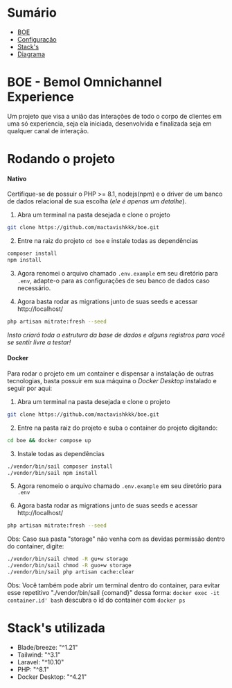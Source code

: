 
# Sumário

- [BOE](#boe)
- [Configuração](#configuração)
- [Stack's](#rodandoprojeto)
- [Diagrama](#diagrama)

# BOE - Bemol Omnichannel Experience

Um projeto que visa a união das interações de todo o corpo de clientes em uma só experiencia, seja ela iniciada, desenvolvida e finalizada seja em qualquer canal de interação.

# Rodando o projeto

#### Nativo

Certifique-se de possuir o PHP >= 8.1, nodejs(npm) e o driver de um banco de dados relacional de sua escolha (_ele é apenas um detalhe_).

 1. Abra um terminal na pasta desejada e clone o projeto

```bash
git clone https://github.com/mactavishkkk/boe.git
```

2. Entre na raiz do projeto `cd boe` e instale todas as dependências

```bash
composer install
npm install
```

3. Agora renomei o arquivo chamado `.env.example` em seu diretório para `.env`, adapte-o para as configurações de seu banco de dados caso necessário.

4. Agora basta rodar as migrations junto de suas seeds e acessar http://localhost/

```bash
php artisan mitrate:fresh --seed
```

_Insto criará toda a estrutura da base de dados e alguns registros para você se sentir livre a testar!_

#### Docker

Para rodar o projeto em um container e dispensar a instalação de outras tecnologias, basta possuir em sua máquina o _Docker Desktop_ instalado e seguir por aqui:

 1. Abra um terminal na pasta desejada e clone o projeto

```bash
git clone https://github.com/mactavishkkk/boe.git
```
2. Entre na pasta raiz do projeto e suba o container do projeto digitando:

```bash
cd boe && docker compose up
```

3. Instale todas as dependências

```bash
./vendor/bin/sail composer install
./vendor/bin/sail npm install
```

5. Agora renomeio o arquivo chamado `.env.example` em seu diretório para `.env`

6. Agora basta rodar as migrations junto de suas seeds e acessar http://localhost/

```bash
php artisan mitrate:fresh --seed
```

Obs: Caso sua pasta "storage" não venha com as devidas permissão dentro do container, digite:

```bash
./vendor/bin/sail chmod -R gu+w storage
./vendor/bin/sail chmod -R guo+w storage
./vendor/bin/sail php artisan cache:clear
```

Obs: Você também pode abrir um terminal dentro do container, para evitar esse repetitivo "./vendor/bin/sail {comand}" dessa forma: `docker exec -it container.id' bash` descubra o id do container com `docker ps`
# Stack's utilizada

- Blade/breeze: "^1.21"
- Tailwind: "^3.1"
- Laravel: "^10.10"
- PHP: "^8.1"
- Docker Desktop: "^4.21"
